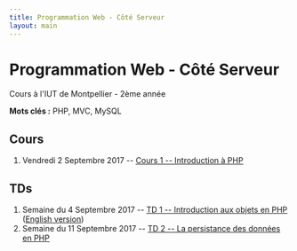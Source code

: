 ```yaml
---
title: Programmation Web - Côté Serveur
layout: main
---
```


# Programmation Web - Côté Serveur
Cours à l'IUT de Montpellier - 2ème année

**Mots clés :** PHP, MVC, MySQL

## Cours

1. Vendredi 2 Septembre 2017 -- [Cours 1 -- Introduction à PHP](classes/class1.html)

## TDs

1. Semaine du 4 Septembre 2017 -- [TD 1 -- Introduction aux objets en PHP](tutorials/tutorial1.html) ([English version](tutorials/tutorial1-en.html))
1. Semaine du 11 Septembre 2017 -- [TD 2 -- La persistance des données en PHP](tutorials/tutorial2.html)
<!-- 1. Semaine du 18 Septembre 2017 -- [TD 3 -- Requêtes préparées et association de classes](tutorials/tutorial3.html) -->
<!-- 1. Semaine du 25 Septembre 2017 --  [TD 4 -- Architecture MVC simple](tutorials/tutorial4.html) -->
<!-- 1. Semaine du 02 Octobre 2017 --  [TD 5 -- Architecture MVC avancée 1/2](tutorials/tutorial5.html) -->
<!-- 1. Semaine du 09 Octobre 2017 --  [TD 6 -- Architecture MVC avancée 2/2](tutorials/tutorial6.html) -->
<!-- 1. Semaine du 16 Octobre 2017 -- [Début projet](projet.html) -->
<!-- 1. Semaines du 23 2017 -- 3h projet -->
<!-- 1. Semaine du 6 Novembre 2017 -- -->
<!--    [TD 7 -- Cookies & Sessions](tutorials/tutorial7.html) puis projet -->
<!-- 1. Semaine du 13 Novembre 2017 -- -->
<!--    [TD 8 -- Authentification & Validation par email](tutorials/tutorial8.html) -->
<!--    puis projet -->
<!-- 1. Semaine du 20 Novembre 2017 --  3h projet -->
<!-- 1. Semaine du 27 Novembre 2017 -- 3h projet -->
<!-- 1. Semaine du 4 Décembre 2017 -- 3h projet -->
<!-- 1. Semaine du 11 Décembre 2017 -- soutenances du projet -->

<!-- ### Notes complémentaires -->

<!-- 1. [Encodage des caractères, serveur HTTP de l'IUT et note sur les URLs]({{site.baseurl}}/assets/tut1-complement.html) -->
<!-- 2. [NetBeans, attributs et méthodes statiques]({{site.baseurl}}/assets/tut2-complement.html) -->
<!-- 3. [Requête préparée]({{site.baseurl}}/assets/tut3-complement.html) -->
<!-- 4. [Upload de fichiers]({{site.baseurl}}/assets/tut4-complement.html) -->

<!-- ## Instructions du projet -->

<!-- [Instructions du projet](projet.html) -->

<!-- ## Chat -->

<!-- Le chat -->
<!-- [gitter.im/romainlebreton/ProgWeb-CoteServeur ![Join the chat at https://gitter.im/romainlebreton/ProgWeb-CoteServeur](https://badges.gitter.im/romainlebreton/ProgWeb-CoteServeur.svg)](https://gitter.im/romainlebreton/ProgWeb-CoteServeur) -->
<!-- vous permet de discuter au sujet de ce cours à tout moment (nécessite un compte GitHub ou Twitter). -->
